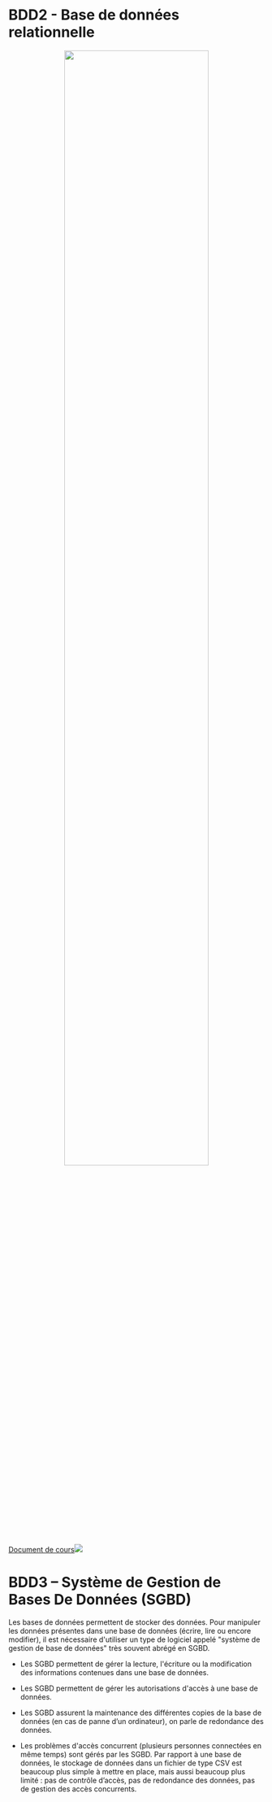 # **BDD2 - Base de données relationnelle**

<center><img src="https://files.realpython.com/media/Python-Database-Tutorials_Watermarked.b101f211d677.jpg" width="75%"></center>

<a href="https://sasl56-my.sharepoint.com/:w:/g/personal/mickael_kerviche_sa-sl_fr/EWq9nEIgb2tPvMIwVNdaovMB5zwsJRsI0YiqcXwkEPK9dQ?e=JLjBBg
" target="_blank">Document de cours<img src="https://c1-word-view-15.cdn.office.net/wv/resources/1033/FavIcon_Word.ico"></a>

# **BDD3 – Système de Gestion de Bases De Données (SGBD)** 

Les bases de données permettent de stocker des données. Pour manipuler les données présentes dans une base de données (écrire, lire ou encore modifier), il est nécessaire d'utiliser un type de logiciel appelé "système de gestion de base de données" très souvent abrégé en SGBD.  

- Les SGBD permettent de gérer la lecture, l'écriture ou la modification des informations contenues dans une base de données.

- Les SGBD permettent de gérer les autorisations d'accès à une base de données.  

- Les SGBD assurent la maintenance des différentes copies de la base de données (en cas de panne d’un ordinateur), on parle de redondance des données.  

- Les problèmes d'accès concurrent (plusieurs personnes connectées en même temps) sont gérés par les SGBD. Par rapport à une base de données, le stockage de données dans un fichier de type CSV est beaucoup plus simple à mettre en place, mais aussi beaucoup plus limité : pas de contrôle d’accès, pas de redondance des données, pas de gestion des accès concurrents.
